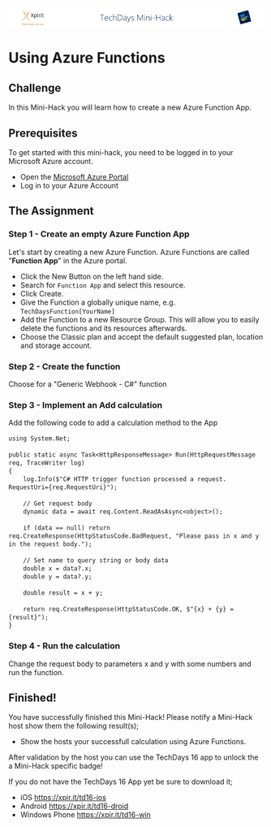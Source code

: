 ![Xpirit TechDays MiniHack Banner](../HackBanner-s.png)
# Using Azure Functions #

## Challenge ##
In this Mini-Hack you will learn how to create a new Azure Function App. 

## Prerequisites
To get started with this mini-hack, you need to be logged in to your Microsoft Azure account.

- Open the [Microsoft Azure Portal](https://potral.azure.com)
- Log in to your Azure Account

## The Assignment ##

### Step 1 - Create an empty Azure Function App ###
Let's start by creating a new Azure Function. Azure Functions are called "**Function App**" in the Azure portal.
- Click the New Button on the left hand side.
- Search for `Function App` and select this resource.
- Click Create.
- Give the Function a globally unique name, e.g. `TechDaysFunction[YourName]`
- Add the Function to a new Resource Group. This will allow you to easily delete the functions and its resources afterwards.
- Choose the Classic plan and accept the default suggested plan, location and storage account.

### Step 2 - Create the function ###
Choose for a "Generic Webhook - C#" function

### Step 3 - Implement an Add calculation ###
Add the following code to add a calculation method to the App

```CSharp
using System.Net;

public static async Task<HttpResponseMessage> Run(HttpRequestMessage req, TraceWriter log)
{
    log.Info($"C# HTTP trigger function processed a request. RequestUri={req.RequestUri}");

    // Get request body
    dynamic data = await req.Content.ReadAsAsync<object>();

    if (data == null) return req.CreateResponse(HttpStatusCode.BadRequest, "Please pass in x and y in the request body.");
    
    // Set name to query string or body data
    double x = data?.x;
    double y = data?.y;
    
    double result = x + y;

    return req.CreateResponse(HttpStatusCode.OK, $"{x} + {y} = {result}");
}
```
### Step 4 - Run the calculation ###
Change the request body to parameters x and y with some numbers and run the function.

## Finished! ##
You have successfully finished this Mini-Hack! Please notify a Mini-Hack host show them the following result(s);

- Show the hosts your successfull calculation using Azure Functions.

After validation by the host you can use the TechDays 16 app to unlock the a Mini-Hack specific badge!

If you do not have the TechDays 16 App yet be sure to download it;
- iOS <https://xpir.it/td16-ios>
- Android <https://xpir.it/td16-droid>
- Windows Phone <https://xpir.it/td16-win>